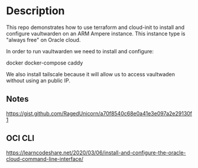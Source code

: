 # Description

This repo demonstrates how to use terraform and cloud-init to install and configure vaultwarden on an ARM Ampere instance. This instance type is "always free" on Oracle cloud.

In order to run vaultwarden we need to install and configure:

docker
docker-compose
caddy

We also install tailscale because it will allow us to access vaultwaden without using an public IP.


## Notes

https://gist.github.com/RagedUnicorn/a70f8540c68e0a41e3e097a2e29130f1


## OCI CLI

https://learncodeshare.net/2020/03/06/install-and-configure-the-oracle-cloud-command-line-interface/



